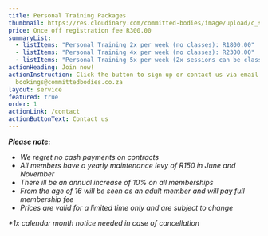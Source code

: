 ```yaml
---
title: Personal Training Packages
thumbnail: https://res.cloudinary.com/committed-bodies/image/upload/c_scale,f_auto,q_auto,w_600/v1642662980/services/membership-Take-Back-Your-Life-Benoni.png
price: Once off registration fee R300.00
summaryList:
  - listItems: "Personal Training 2x per week (no classes): R1800.00"
  - listItems: "Personal Training 4x per week (no classes): R2300.00"
  - listItems: "Personal Training 5x per week (2x sessions can be classes): R2800.00"
actionHeading: Join now!
actionInstruction: Click the button to sign up or contact us via email at
  bookings@committedbodies.co.za
layout: service
featured: true
order: 1
actionLink: /contact
actionButtonText: Contact us
---
```

***P﻿lease note:***

* *W﻿e regret no cash payments on contracts*
* *A﻿ll members have a yearly maintenance levy of R150 in June and November*
* *T﻿here ill be an annual increase of 10% on all memberships*
* *F﻿rom the age of 16 will be seen as an adult member and will pay full membership fee*
* *P﻿rices are valid for a limited time only and are subject to change*

*\*﻿1x calendar month notice needed in case of cancellation*